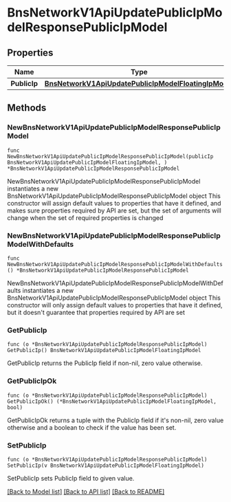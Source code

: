 # BnsNetworkV1ApiUpdatePublicIpModelResponsePublicIpModel

## Properties

Name | Type | Description | Notes
------------ | ------------- | ------------- | -------------
**PublicIp** | [**BnsNetworkV1ApiUpdatePublicIpModelFloatingIpModel**](BnsNetworkV1ApiUpdatePublicIpModelFloatingIpModel.md) |  | 

## Methods

### NewBnsNetworkV1ApiUpdatePublicIpModelResponsePublicIpModel

`func NewBnsNetworkV1ApiUpdatePublicIpModelResponsePublicIpModel(publicIp BnsNetworkV1ApiUpdatePublicIpModelFloatingIpModel, ) *BnsNetworkV1ApiUpdatePublicIpModelResponsePublicIpModel`

NewBnsNetworkV1ApiUpdatePublicIpModelResponsePublicIpModel instantiates a new BnsNetworkV1ApiUpdatePublicIpModelResponsePublicIpModel object
This constructor will assign default values to properties that have it defined,
and makes sure properties required by API are set, but the set of arguments
will change when the set of required properties is changed

### NewBnsNetworkV1ApiUpdatePublicIpModelResponsePublicIpModelWithDefaults

`func NewBnsNetworkV1ApiUpdatePublicIpModelResponsePublicIpModelWithDefaults() *BnsNetworkV1ApiUpdatePublicIpModelResponsePublicIpModel`

NewBnsNetworkV1ApiUpdatePublicIpModelResponsePublicIpModelWithDefaults instantiates a new BnsNetworkV1ApiUpdatePublicIpModelResponsePublicIpModel object
This constructor will only assign default values to properties that have it defined,
but it doesn't guarantee that properties required by API are set

### GetPublicIp

`func (o *BnsNetworkV1ApiUpdatePublicIpModelResponsePublicIpModel) GetPublicIp() BnsNetworkV1ApiUpdatePublicIpModelFloatingIpModel`

GetPublicIp returns the PublicIp field if non-nil, zero value otherwise.

### GetPublicIpOk

`func (o *BnsNetworkV1ApiUpdatePublicIpModelResponsePublicIpModel) GetPublicIpOk() (*BnsNetworkV1ApiUpdatePublicIpModelFloatingIpModel, bool)`

GetPublicIpOk returns a tuple with the PublicIp field if it's non-nil, zero value otherwise
and a boolean to check if the value has been set.

### SetPublicIp

`func (o *BnsNetworkV1ApiUpdatePublicIpModelResponsePublicIpModel) SetPublicIp(v BnsNetworkV1ApiUpdatePublicIpModelFloatingIpModel)`

SetPublicIp sets PublicIp field to given value.



[[Back to Model list]](../README.md#documentation-for-models) [[Back to API list]](../README.md#documentation-for-api-endpoints) [[Back to README]](../README.md)


